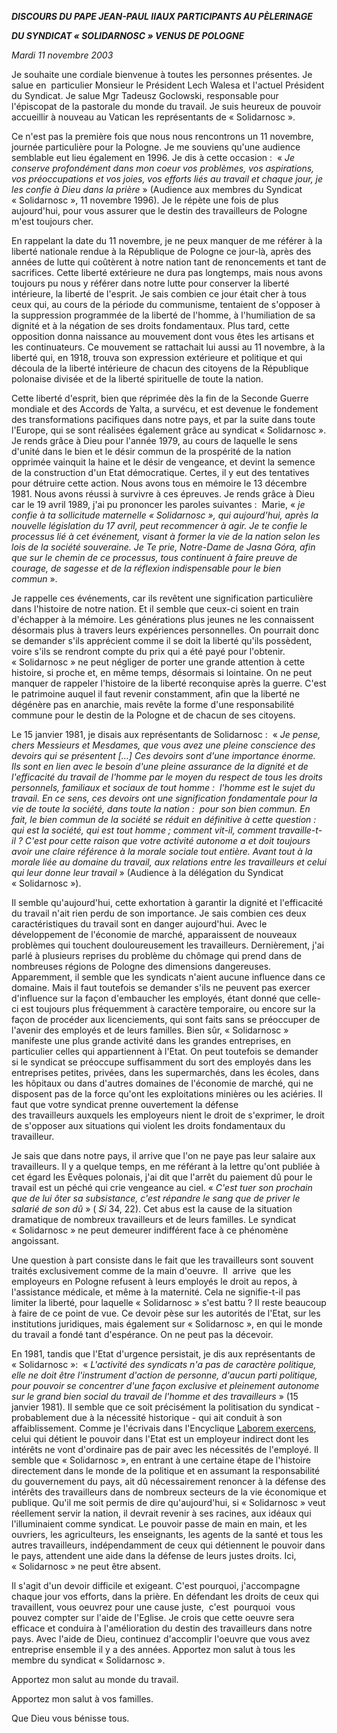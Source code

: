 ***DISCOURS DU PAPE JEAN-PAUL II******AUX PARTICIPANTS AU PÈLERINAGE***

***DU SYNDICAT « SOLIDARNOSC » VENUS DE POLOGNE***

*Mardi 11 novembre 2003*

Je souhaite une cordiale bienvenue à toutes les personnes présentes. Je salue en  particulier Monsieur le Président Lech Walesa et l'actuel Président du Syndicat. Je salue Mgr Tadeusz Goclowski, responsable pour l'épiscopat de la pastorale du monde du travail. Je suis heureux de pouvoir accueillir à nouveau au Vatican les représentants de « Solidarnosc ».

Ce n'est pas la première fois que nous nous rencontrons un 11 novembre, journée particulière pour la Pologne. Je me souviens qu'une audience semblable eut lieu également en 1996. Je dis à cette occasion :  « *Je conserve profondément dans mon coeur vos problèmes, vos aspirations, vos préoccupations et vos joies, vos efforts liés au travail et chaque jour, je les confie à Dieu dans la prière* » (Audience aux membres du Syndicat « Solidarnosc », 11 novembre 1996). Je le répète une fois de plus aujourd'hui, pour vous assurer que le destin des travailleurs de Pologne m'est toujours cher.

En rappelant la date du 11 novembre, je ne peux manquer de me référer à la liberté nationale rendue à la République de Pologne ce jour-là, après des années de lutte qui coûtèrent à notre nation tant de renoncements et tant de sacrifices. Cette liberté extérieure ne dura pas longtemps, mais nous avons toujours pu nous y référer dans notre lutte pour conserver la liberté intérieure, la liberté de l'esprit. Je sais combien ce jour était cher à tous ceux qui, au cours de la période du communisme, tentaient de s'opposer à la suppression programmée de la liberté de l'homme, à l'humiliation de sa dignité et à la négation de ses droits fondamentaux. Plus tard, cette opposition donna naissance au mouvement dont vous êtes les artisans et les continuateurs. Ce mouvement se rattachait lui aussi au 11 novembre, à la liberté qui, en 1918, trouva son expression extérieure et politique et qui découla de la liberté intérieure de chacun des citoyens de la République polonaise divisée et de la liberté spirituelle de toute la nation.

Cette liberté d'esprit, bien que réprimée dès la fin de la Seconde Guerre mondiale et des Accords de Yalta, a survécu, et est devenue le fondement des transformations pacifiques dans notre pays, et par la suite dans toute l'Europe, qui se sont réalisées également grâce au syndicat « Solidarnosc ». Je rends grâce à Dieu pour l'année 1979, au cours de laquelle le sens d'unité dans le bien et le désir commun de la prospérité de la nation opprimée vainquit la haine et le désir de vengeance, et devint la semence de la construction d'un Etat démocratique. Certes, il y eut des tentatives pour détruire cette action. Nous avons tous en mémoire le 13 décembre 1981. Nous avons réussi à survivre à ces épreuves. Je rends grâce à Dieu car le 19 avril 1989, j'ai pu prononcer les paroles suivantes :  Marie, « *je confie à ta sollicitude maternelle « Solidarnosc », qui aujourd'hui, après la nouvelle législation du 17 avril, peut recommencer à agir. Je te confie le processus lié à cet événement, visant à former la vie de la nation selon les lois de la société souveraine. Je Te prie, Notre-Dame de Jasna Góra, afin que sur le chemin de ce processus, tous continuent à faire preuve de courage, de sagesse et de la réflexion indispensable pour le bien commun* ».

Je rappelle ces événements, car ils revêtent une signification particulière dans l'histoire de notre nation. Et il semble que ceux-ci soient en train d'échapper à la mémoire. Les générations plus jeunes ne les connaissent désormais plus à travers leurs expériences personnelles. On pourrait donc se demander s'ils apprécient comme il se doit la liberté qu'ils possèdent, voire s'ils se rendront compte du prix qui a été payé pour l'obtenir. « Solidarnosc » ne peut négliger de porter une grande attention à cette histoire, si proche et, en même temps, désormais si lointaine. On ne peut manquer de rappeler l'histoire de la liberté reconquise après la guerre. C'est le patrimoine auquel il faut revenir constamment, afin que la liberté ne dégénère pas en anarchie, mais revête la forme d'une responsabilité commune pour le destin de la Pologne et de chacun de ses citoyens.

Le 15 janvier 1981, je disais aux représentants de Solidarnosc :  « *Je pense, chers Messieurs et Mesdames, que vous avez une pleine conscience des devoirs qui se présentent [...] Ces devoirs sont d'une importance énorme. Ils sont en lien avec le besoin d'une pleine assurance de la dignité et de l'efficacité du travail de l'homme par le moyen du respect de tous les droits personnels, familiaux et sociaux de tout homme :  l'homme est le sujet du travail. En ce sens, ces devoirs ont une signification fondamentale pour la vie de toute la société, dans toute la nation :  pour son bien commun. En fait, le bien commun de la société se réduit en définitive à cette question :  qui est la société, qui est tout homme ; comment vit-il, comment travaille-t-il ? C'est pour cette raison que votre activité autonome a et doit toujours avoir une claire référence à la morale sociale tout entière. Avant tout à la morale liée au domaine du travail, aux relations entre les travailleurs et celui qui leur donne leur travail* » (Audience à la délégation du Syndicat « Solidarnosc »).

Il semble qu'aujourd'hui, cette exhortation à garantir la dignité et l'efficacité du travail n'ait rien perdu de son importance. Je sais combien ces deux caractéristiques du travail sont en danger aujourd'hui. Avec le développement de l'économie de marché, apparaissent de nouveaux problèmes qui touchent douloureusement les travailleurs. Dernièrement, j'ai parlé à plusieurs reprises du problème du chômage qui prend dans de nombreuses régions de Pologne des dimensions dangereuses. Apparemment, il semble que les syndicats n'aient aucune influence dans ce domaine. Mais il faut toutefois se demander s'ils ne peuvent pas exercer d'influence sur la façon d'embaucher les employés, étant donné que celle-ci est toujours plus fréquemment à caractère temporaire, ou encore sur la façon de procéder aux licenciements, qui sont faits sans se préoccuper de l'avenir des employés et de leurs familles. Bien sûr, « Solidarnosc » manifeste une plus grande activité dans les grandes entreprises, en particulier celles qui appartiennent à l'Etat. On peut toutefois se demander si le syndicat se préoccupe suffisamment du sort des employés dans les entreprises petites, privées, dans les supermarchés, dans les écoles, dans les hôpitaux ou dans d'autres domaines de l'économie de marché, qui ne disposent pas de la force qu'ont les exploitations minières ou les aciéries. Il faut que votre syndicat prenne ouvertement la défense des travailleurs auxquels les employeurs nient le droit de s'exprimer, le droit de s'opposer aux situations qui violent les droits fondamentaux du travailleur.

Je sais que dans notre pays, il arrive que l'on ne paye pas leur salaire aux travailleurs. Il y a quelque temps, en me référant à la lettre qu'ont publiée à cet égard les Evêques polonais, j'ai dit que l'arrêt du paiement dû pour le travail est un péché qui crie vengeance au ciel. « *C'est tuer son prochain que de lui ôter sa subsistance, c'est répandre le sang que de priver le salarié de son dû* » ( *Si* 34, 22). Cet abus est la cause de la situation dramatique de nombreux travailleurs et de leurs familles. Le syndicat « Solidarnosc » ne peut demeurer indifférent face à ce phénomène angoissant.

Une question à part consiste dans le fait que les travailleurs sont souvent traités exclusivement comme de la main d'oeuvre.  Il  arrive  que les employeurs en Pologne refusent à leurs employés le droit au repos, à l'assistance médicale, et même à la maternité. Cela ne signifie-t-il pas limiter la liberté, pour laquelle « Solidarnosc » s'est battu ? Il reste beaucoup à faire de ce point de vue. Ce devoir pèse sur les autorités de l'Etat, sur les institutions juridiques, mais également sur « Solidarnosc », en qui le monde du travail a fondé tant d'espérance. On ne peut pas la décevoir.

En 1981, tandis que l'Etat d'urgence persistait, je dis aux représentants de « Solidarnosc »:  « *L'activité des syndicats n'a pas de caractère politique, elle ne doit être l'instrument d'action de personne, d'aucun parti politique, pour pouvoir se concentrer d'une façon exclusive et pleinement autonome sur le grand bien social du travail de l'homme et des travailleurs* » (15 janvier 1981). Il semble que ce soit précisément la politisation du syndicat - probablement due à la nécessité historique - qui ait conduit à son affaiblissement. Comme je l'écrivais dans l'Encyclique [Laborem exercens](http://www.vatican.va/edocs/FRA0076/_INDEX.HTM), celui qui détient le pouvoir dans l'Etat est un employeur indirect dont les intérêts ne vont d'ordinaire pas de pair avec les nécessités de l'employé. Il semble que « Solidarnosc », en entrant à une certaine étape de l'histoire directement dans le monde de la politique et en assumant la responsabilité du gouvernement du pays, ait dû nécessairement renoncer à la défense des intérêts des travailleurs dans de nombreux secteurs de la vie économique et publique. Qu'il me soit permis de dire qu'aujourd'hui, si « Solidarnosc » veut réellement servir la nation, il devrait revenir à ses racines, aux idéaux qui l'illuminaient comme syndicat. Le pouvoir passe de main en main, et les ouvriers, les agriculteurs, les enseignants, les agents de la santé et tous les autres travailleurs, indépendamment de ceux qui détiennent le pouvoir dans le pays, attendent une aide dans la défense de leurs justes droits. Ici, « Solidarnosc » ne peut être absent.

Il s'agit d'un devoir difficile et exigeant. C'est pourquoi, j'accompagne chaque jour vos efforts, dans la prière. En défendant les droits de ceux qui travaillent, vous oeuvrez pour une cause juste,  c'est  pourquoi  vous pouvez compter sur l'aide de l'Eglise. Je crois que cette oeuvre sera efficace et conduira à l'amélioration du destin des travailleurs dans notre pays. Avec l'aide de Dieu, continuez d'accomplir l'oeuvre que vous avez entreprise ensemble il y a des années. Apportez mon salut à tous les membre du syndicat « Solidarnosc ».

Apportez mon salut au monde du travail.

Apportez mon salut à vos familles.

Que Dieu vous bénisse tous.